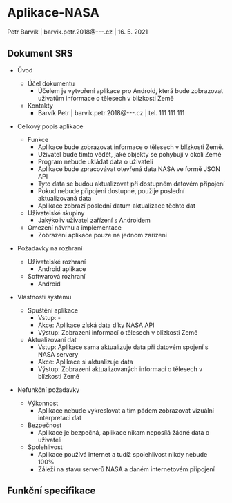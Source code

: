 # Aplikace-NASA
Petr Barvík
| barvik.petr.2018@---.cz
| 16. 5. 2021

## Dokument SRS
* Úvod
  * Účel dokumentu
    * Účelem je vytvoření aplikace pro Android, která bude zobrazovat uživatům informace o tělesech v blízkosti Země
  * Kontakty
    * Barvík Petr | barvik.petr.2018@---.cz | tel. 111 111 111
* Celkový popis aplikace


  * Funkce
    * Aplikace bude zobrazovat informace o tělesech v blízkosti Země.
    * Uživatel bude tímto vědět, jaké objekty se pohybují v okolí Země
    * Program nebude ukládat data o uživateli
    * Aplikace bude zpracovávat otevřená data NASA ve formě JSON API
    * Tyto data se budou aktualizovat při dostupném datovém připojení
    * Pokud nebude připojení dostupné, použije poslední aktualizovaná data
    * Aplikace zobrazí poslední datum aktualizace těchto dat
  * Uživatelské skupiny
    * Jakýkoliv uživatel zařízení s Androidem
  * Omezení návrhu a implementace
    *  Zobrazení aplikace pouze na jednom zařízení
* Požadavky na rozhraní
  * Uživatelské rozhraní
    * Android aplikace
  * Softwarová rozhraní
    * Android
* Vlastnosti systému
  * Spuštění aplikace
    * Vstup: -
    * Akce: Aplikace získá data díky NASA API
    * Výstup: Zobrazení informací o tělesech v blízkosti Země
  * Aktualizovaní dat
    * Vstup: Aplikace sama aktualizuje data při datovém spojení s NASA servery
    * Akce: Aplikace si aktualizuje data
    * Výstup: Zobrazení aktualizovaných informací o tělesech v blízkosti Země
* Nefunkční požadavky
  * Výkonnost
    * Aplikace nebude vykreslovat a tím pádem zobrazovat vizuální interpretaci dat
  * Bezpečnost
    * Aplikace je bezpečná, aplikace nikam neposílá žádné data o uživateli
  * Spolehlivost
    * Aplikace používá internet a tudíž spolehlivost nikdy nebude 100%
    * Záleží na stavu serverů NASA a daném internetovém připojení


## Funkční specifikace
